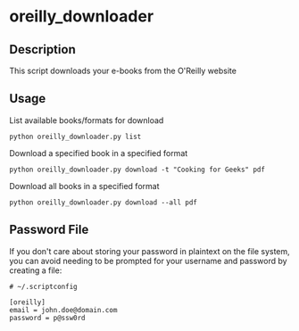 # oreilly_downloader #

## Description ##

This script downloads your e-books from the O'Reilly website

## Usage ##

List available books/formats for download

    python oreilly_downloader.py list
    
Download a specified book in a specified format

    python oreilly_downloader.py download -t "Cooking for Geeks" pdf
    
Download all books in a specified format

    python oreilly_downloader.py download --all pdf
    
## Password File ##

If you don't care about storing your password in plaintext on the file system, you can avoid needing to be prompted for your username and password by creating a file:

    # ~/.scriptconfig
    
    [oreilly]
    email = john.doe@domain.com
    password = p@ssw0rd
    